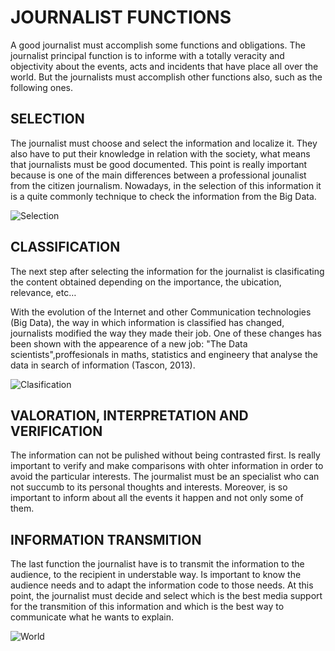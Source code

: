  
 # **JOURNALIST FUNCTIONS**

A good journalist must accomplish some functions and obligations. The journalist principal function is to informe with a totally veracity and objectivity about the events, acts and incidents that have place all over the world. But the journalists must accomplish other functions also, such as the following ones. 

## SELECTION

The journalist must choose and select the information and localize it. They also have to put their knowledge in relation with the society, what means that journalists must be good documented. This point is really important because is one of the main differences between a professional jounalist from the citizen journalism. Nowadays, in the selection of this information it is a quite commonly technique to check the information from the Big Data.

![Selection](https://acrisure.com/wp-content/uploads/2016/05/Information-security-officers-and-risk-managers-can-work-together-to-select-and-customize-cyber-insurance-policies-_2120_40124086_0_14128124_500.jpg)

## CLASSIFICATION 

The next step after selecting the information for the journalist is clasificating the content obtained depending on the importance, the ubication, relevance, etc… 

With the evolution of the Internet and other Communication technologies (Big Data), the way in which information is classified has changed, journalists modified the way they made their job. One of these changes has been shown with the appearence of a new job: "The Data scientists",proffesionals in maths, statistics and engineery that analyse the data in search of information (Tascon, 2013).

![Clasification](https://www.certsi.es/sites/default/files/styles/recuadro_original/public/contenidos/blog/portada_4.png?itok=1pyQK10K)

## VALORATION, INTERPRETATION AND VERIFICATION

The information can not be pulished without being contrasted first. Is really important to verify and make comparisons with ohter information in order to avoid the particular interests. The jourmalist must be an specialist who can not succumb to its personal thoughts and interests. Moreover, is so important to inform about all the events it happen and not only some of them.

## INFORMATION TRANSMITION

The last function the journalist have is to transmit the information to the audience, to the recipient in understable way. Is important to know the audience needs and to adapt the information code to those needs. At this point, the journalist must decide and select which is the best media support for the transmition of this information and which is the best way to communicate what he wants to explain.

![World](https://www.ucas.com/ucas/after-gcses/find-career-ideas/explore-jobs/job-profile/magazine-journalist)

